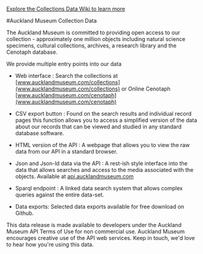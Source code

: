 
[Explore the Collections Data Wiki to learn more](https://github.com/AucklandMuseum/Collection-Data/wiki)



#Auckland Museum Collection Data 

The Auckland Museum is committed to providing open access to our collection - approximately one million objects including natural science specimens, cultural collections, archives, a research library and the Cenotaph database.

We provide multiple entry points into our data

-  Web interface : Search the collections at [www.aucklandmuseum.com/collections](www.aucklandmuseum.com/collections) or Online Cenotaph [www.aucklandmuseum.com/cenotaph](www.aucklandmuseum.com/cenotaph)

-  CSV export button : Found on the search results and individual record pages this function allows you to access a simplified version of the data about our records that can be viewed and studied in any standard database software. 

- HTML version of the API : A webpage that allows you to view the raw data from our API in a standard browser.

- Json and Json-ld data via the API : A rest-ish style interface into the data that allows searches and access to the media associated with the objects. Available at [api.aucklandmuseum.com](api.aucklandmuseum.com)  

- Sparql endpoint : A linked data search system that allows complex queries against the entire data-set.

-  Data exports: Selected data exports available for free download on Github.

This data release is made available to developers under the Auckland Museum API Terms of Use for non commercial use. Auckland Museum encourages creative use of the API web services. Keep in touch, we'd love to hear how you're using this data.
